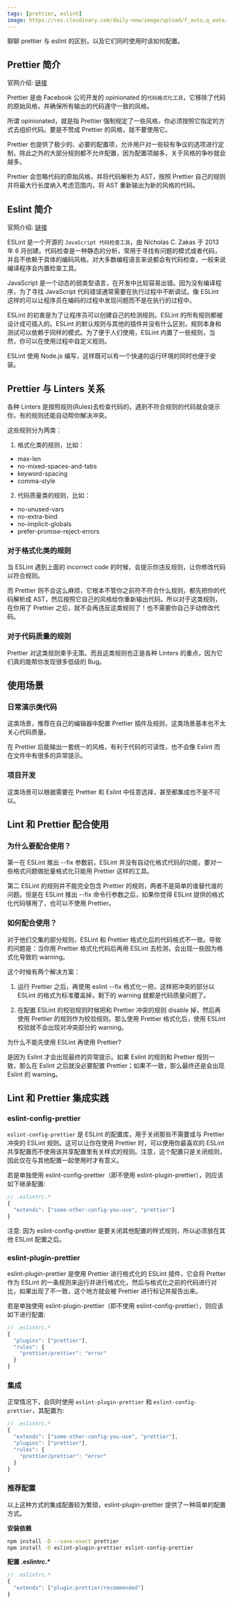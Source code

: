 ```yaml
---
tags: [prettier, eslint]
image: https://res.cloudinary.com/daily-now/image/upload/f_auto,q_auto/v1/posts/018428abdf26912e7a5ca8759cd1859f?_a=AQAEufR
---
```


聊聊 prettier 与 eslint 的区别，以及它们同时使用时该如何配置。

<!--truncate-->

## Prettier 简介

官网介绍: [链接](https://prettier.io/docs/en/index.html)

Prettier 是由 Facebook 公司开发的 opinionated 的`代码格式化工具`，它移除了代码的原始风格，并确保所有输出的代码遵守一致的风格。

所谓 opinionated，就是指 Prettier 强制规定了一些风格，你必须按照它指定的方式去组织代码。要是不赞成 Prettier 的风格，就不要使用它。

Prettier 也提供了极少的、必要的配置项，允许用户对一些较有争议的选项进行定制，除此之外的大部分规则都不允许配置，因为配置项越多，关于风格的争吵就会越多。

Prettier 会忽略代码的原始风格，并将代码解析为 AST，按照 Prettier 自己的规则并将最大行长度纳入考虑范围内，将 AST 重新输出为新的风格的代码。

## Eslint 简介

官网介绍: [链接](https://cn.eslint.org/docs/about/)

ESLint 是一个开源的 `JavaScript 代码检查工具`，由 Nicholas C. Zakas 于 2013 年 6 月创建。代码检查是一种静态的分析，常用于寻找有问题的模式或者代码，并且不依赖于具体的编码风格。对大多数编程语言来说都会有代码检查，一般来说编译程序会内置检查工具。

JavaScript 是一个动态的弱类型语言，在开发中比较容易出错。因为没有编译程序，为了寻找 JavaScript 代码错误通常需要在执行过程中不断调试。像 ESLint 这样的可以让程序员在编码的过程中发现问题而不是在执行的过程中。

ESLint 的初衷是为了让程序员可以创建自己的检测规则。ESLint 的所有规则都被设计成可插入的。ESLint 的默认规则与其他的插件并没有什么区别，规则本身和测试可以依赖于同样的模式。为了便于人们使用，ESLint 内置了一些规则，当然，你可以在使用过程中自定义规则。

ESLint 使用 Node.js 编写，这样既可以有一个快速的运行环境的同时也便于安装。

## Prettier 与 Linters 关系

各种 Linters 是按照规则(Rules)去检查代码的，遇到不符合规则的代码就会提示你，有的规则还能自动帮你解决冲突。

这些规则分为两类：

1. 格式化类的规则，比如：

- max-len
- no-mixed-spaces-and-tabs
- keyword-spacing
- comma-style

2. 代码质量类的规则，比如：

- no-unused-vars
- no-extra-bind
- no-implicit-globals
- prefer-promise-reject-errors

### 对于格式化类的规则

当 ESLint 遇到上面的 incorrect code 的时候，会提示你违反规则，让你修改代码以符合规则。

而 Prettier 则不会这么麻烦，它根本不管你之前符不符合什么规则，都先把你的代码解析成 AST，然后按照它自己的风格给你重新输出代码。所以对于这类规则，在你用了 Prettier 之后，就不会再违反这类规则了！也不需要你自己手动修改代码。

### 对于代码质量的规则

Prettier 对这类规则束手无策。而且这类规则也正是各种 Linters 的重点，因为它们真的能帮你发现很多低级的 Bug。

## 使用场景

### 日常演示类代码

这类场景，推荐在自己的编辑器中配置 Prettier 插件及规则，这类场景基本也不太关心代码质量。

在 Prettier 后能输出一套统一的风格，有利于代码的可读性，也不会像 Eslint 而在文件中有很多的异常提示。

### 项目开发

这类场景可以根据需要在 Prettier 和 Eslint 中任意选择，甚至都集成也不是不可以。

## Lint 和 Prettier 配合使用

### 为什么要配合使用？

第一在 ESLint 推出 --fix 参数前，ESLint 并没有自动化格式代码的功能，要对一些格式问题做批量格式化只能用 Prettier 这样的工具。

第二 ESLint 的规则并不能完全包含 Prettier 的规则，两者不是简单的谁替代谁的问题。但是在 ESLint 推出 --fix 命令行参数之后，如果你觉得 ESLint 提供的格式化代码够用了，也可以不使用 Prettier。

### 如何配合使用？

对于他们交集的部分规则，ESLint 和 Prettier 格式化后的代码格式不一致。导致的问题是：当你用 Prettier 格式化代码后再用 ESLint 去检测，会出现一些因为格式化导致的 warning。

这个时候有两个解决方案：

1. 运行 Prettier 之后，再使用 eslint --fix 格式化一把，这样把冲突的部分以 ESLint 的格式为标准覆盖掉，剩下的 warning 就都是代码质量问题了。

2. 在配置 ESLint 的校验规则时候把和 Prettier 冲突的规则 disable 掉，然后再使用 Prettier 的规则作为校验规则。那么使用 Prettier 格式化后，使用 ESLint 校验就不会出现对冲突部分的 warning。

为什么不能先使用 ESLint 再使用 Prettier?

是因为 Eslint 才会出现最终的异常提示。如果 Eslint 的规则和 Prettier 规则一致，那么在 Eslint 之后就没必要配置 Prettier；如果不一致，那么最终还是会出现 Eslint 的 warning。

## Lint 和 Prettier 集成实践

### eslint-config-prettier

`eslint-config-prettier` 是 ESLint 的配置库，用于关闭那些不需要或与 Prettier 冲突的 ESLint 规则。这可以让你在使用 Prettier 时，可以使用你最喜欢的 ESLint 共享配置而不使用该共享配置里有关样式的规则。注意，这个配置只是关闭规则，因此仅在与其他配置一起使用时才有意义。

若是单独使用 eslint-config-prettier（即不使用 eslint-plugin-prettier），则应该如下继承配置:

```js
// .eslintrc.*
{
  "extends": ["some-other-config-you-use", "prettier"]
}
```

注意: 因为 eslint-config-prettier 是要关闭其他配置的样式规则，所以必须放在其他 ESLint 配置之后。

### eslint-plugin-prettier

eslint-plugin-prettier 是使用 Prettier 进行格式化的 ESLint 插件，它会将 Pretter 作为 ESLint 的一条规则来运行并进行格式化，然后与格式化之前的代码进行对比，如果出现了不一致，这个地方就会被 Prettier 进行标记并报告出来。

若是单独使用 eslint-plugin-prettier（即不使用 eslint-config-prettier），则应该如下进行配置:

```js
// .eslintrc.*
{
  "plugins": ["prettier"],
  "rules": {
    "prettier/prettier": "error"
  }
}
```

### 集成

正常情况下，会同时使用 `eslint-plugin-prettier` 和 `eslint-config-prettier`，其配置为:

```js
// .eslintrc.*
{
  "extends": ["some-other-config-you-use", "prettier"],
  "plugins": ["prettier"],
  "rules": {
    "prettier/prettier": "error"
  }
}
```

### 推荐配置

以上这种方式的集成配置较为繁琐，eslint-plugin-prettier 提供了一种简单的配置方式。

**安装依赖**

```bash
npm install -D --save-exact prettier
npm install -D eslint-plugin-prettier eslint-config-prettier
```

**配置 .eslintrc.\***

```js
// .eslintrc.*
{
  "extends": ["plugin:prettier/recommended"]
}
```
